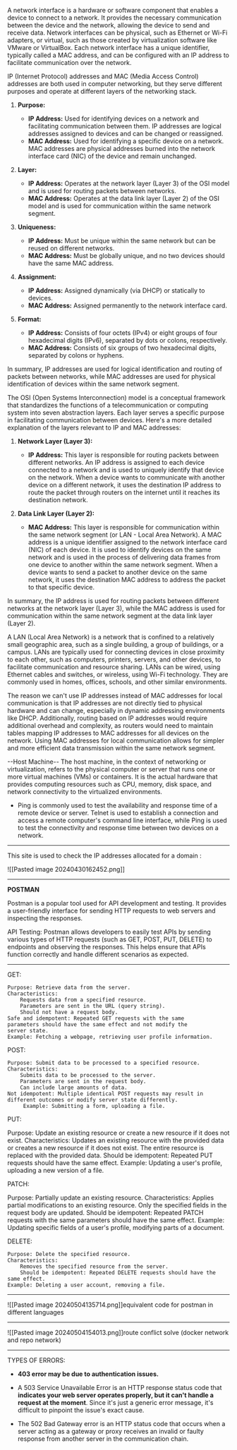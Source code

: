 A network interface is a hardware or software component that enables a device to connect to a network. It provides the necessary communication between the device and the network, allowing the device to send and receive data. Network interfaces can be physical, such as Ethernet or Wi-Fi adapters, or virtual, such as those created by virtualization software like VMware or VirtualBox. Each network interface has a unique identifier, typically called a MAC address, and can be configured with an IP address to facilitate communication over the network.


IP (Internet Protocol) addresses and MAC (Media Access Control) addresses are both used in computer networking, but they serve different purposes and operate at different layers of the networking stack.

1. **Purpose:**
    
    - **IP Address:** Used for identifying devices on a network and facilitating communication between them. IP addresses are logical addresses assigned to devices and can be changed or reassigned.
    - **MAC Address:** Used for identifying a specific device on a network. MAC addresses are physical addresses burned into the network interface card (NIC) of the device and remain unchanged.
2. **Layer:**
    
    - **IP Address:** Operates at the network layer (Layer 3) of the OSI model and is used for routing packets between networks.
    - **MAC Address:** Operates at the data link layer (Layer 2) of the OSI model and is used for communication within the same network segment.
3. **Uniqueness:**
    
    - **IP Address:** Must be unique within the same network but can be reused on different networks.
    - **MAC Address:** Must be globally unique, and no two devices should have the same MAC address.
4. **Assignment:**
    
    - **IP Address:** Assigned dynamically (via DHCP) or statically to devices.
    - **MAC Address:** Assigned permanently to the network interface card.
5. **Format:**
    
    - **IP Address:** Consists of four octets (IPv4) or eight groups of four hexadecimal digits (IPv6), separated by dots or colons, respectively.
    - **MAC Address:** Consists of six groups of two hexadecimal digits, separated by colons or hyphens.

In summary, IP addresses are used for logical identification and routing of packets between networks, while MAC addresses are used for physical identification of devices within the same network segment.


The OSI (Open Systems Interconnection) model is a conceptual framework that standardizes the functions of a telecommunication or computing system into seven abstraction layers. Each layer serves a specific purpose in facilitating communication between devices. Here's a more detailed explanation of the layers relevant to IP and MAC addresses:

1. **Network Layer (Layer 3):**
    
    - **IP Address:** This layer is responsible for routing packets between different networks. An IP address is assigned to each device connected to a network and is used to uniquely identify that device on the network. When a device wants to communicate with another device on a different network, it uses the destination IP address to route the packet through routers on the internet until it reaches its destination network.
2. **Data Link Layer (Layer 2):**
    
    - **MAC Address:** This layer is responsible for communication within the same network segment (or LAN - Local Area Network). A MAC address is a unique identifier assigned to the network interface card (NIC) of each device. It is used to identify devices on the same network and is used in the process of delivering data frames from one device to another within the same network segment. When a device wants to send a packet to another device on the same network, it uses the destination MAC address to address the packet to that specific device.

In summary, the IP address is used for routing packets between different networks at the network layer (Layer 3), while the MAC address is used for communication within the same network segment at the data link layer (Layer 2).


A LAN (Local Area Network) is a network that is confined to a relatively small geographic area, such as a single building, a group of buildings, or a campus. LANs are typically used for connecting devices in close proximity to each other, such as computers, printers, servers, and other devices, to facilitate communication and resource sharing. LANs can be wired, using Ethernet cables and switches, or wireless, using Wi-Fi technology. They are commonly used in homes, offices, schools, and other similar environments.

The reason we can't use IP addresses instead of MAC addresses for local communication is that IP addresses are not directly tied to physical hardware and can change, especially in dynamic addressing environments like DHCP. Additionally, routing based on IP addresses would require additional overhead and complexity, as routers would need to maintain tables mapping IP addresses to MAC addresses for all devices on the network. Using MAC addresses for local communication allows for simpler and more efficient data transmission within the same network segment.


--Host Machine--
The host machine, in the context of networking or virtualization, refers to the physical computer or server that runs one or more virtual machines (VMs) or containers. It is the actual hardware that provides computing resources such as CPU, memory, disk space, and network connectivity to the virtualized environments.

- Ping is commonly used to test the availability and response time of a remote device or server. Telnet is used to establish a connection and access a remote computer's command line interface, while Ping is used to test the connectivity and response time between two devices on a network.

-----------------------------------

This site is used to check the IP addresses allocated for a domain :

![[Pasted image 20240430162452.png]]

-------------------------------------

**POSTMAN**

Postman is a popular tool used for API development and testing. It provides a user-friendly interface for sending HTTP requests to web servers and inspecting the responses.

API Testing: Postman allows developers to easily test APIs by sending various types of HTTP requests (such as GET, POST, PUT, DELETE) to endpoints and observing the responses. This helps ensure that APIs function correctly and handle different scenarios as expected.

---------------------------------------------------

GET:

    Purpose: Retrieve data from the server.
    Characteristics:
        Requests data from a specified resource.
        Parameters are sent in the URL (query string).
        Should not have a request body.
    Safe and idempotent: Repeated GET requests with the same                    parameters should have the same effect and not modify the              server state.
    Example: Fetching a webpage, retrieving user profile information.


POST:

    Purpose: Submit data to be processed to a specified resource.
    Characteristics:
        Submits data to be processed to the server.
        Parameters are sent in the request body.
        Can include large amounts of data.
    Not idempotent: Multiple identical POST requests may result in              different outcomes or modify server state differently.
         Example: Submitting a form, uploading a file.

PUT:

Purpose: Update an existing resource or create a new resource if it does not exist.
    Characteristics:
        Updates an existing resource with the provided data or creates a new resource if it does not exist.
        The entire resource is replaced with the provided data.
        Should be idempotent: Repeated PUT requests should have the same effect.
    Example: Updating a user's profile, uploading a new version of a file.

PATCH:

Purpose: Partially update an existing resource.
    Characteristics:
        Applies partial modifications to an existing resource.
        Only the specified fields in the request body are updated.
        Should be idempotent: Repeated PATCH requests with the same parameters should have the same effect.
    Example: Updating specific fields of a user's profile, modifying parts of a document.

DELETE:

    Purpose: Delete the specified resource.
    Characteristics:
        Removes the specified resource from the server.
        Should be idempotent: Repeated DELETE requests should have the same effect.
    Example: Deleting a user account, removing a file.

------------------------
![[Pasted image 20240504135714.png]]equivalent code for postman in different languages

-------------------------
![[Pasted image 20240504154013.png]]route conflict solve (docker network and repo network)

------------------------------------------------------

TYPES OF ERRORS:

- **403 error may be due to authentication issues.**

- A 503 Service Unavailable Error is an HTTP response status code that **indicates your web server operates properly, but it can't handle a request at the moment**. Since it's just a generic error message, it's difficult to pinpoint the issue's exact cause.

- The 502 Bad Gateway error is an HTTP status code that occurs when a server acting as a gateway or proxy receives an invalid or faulty response from another server in the communication chain.
